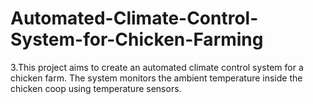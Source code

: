 # Automated-Climate-Control-System-for-Chicken-Farming
3.This project aims to create an automated climate control system for a chicken farm. The system monitors the ambient temperature inside the chicken coop using temperature sensors. 
